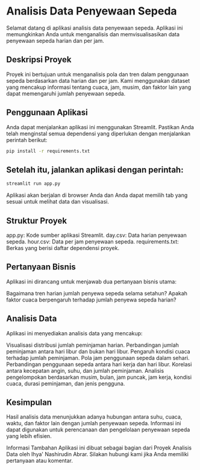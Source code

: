 # Analisis Data Penyewaan Sepeda

Selamat datang di aplikasi analisis data penyewaan sepeda. Aplikasi ini memungkinkan Anda untuk menganalisis dan memvisualisasikan data penyewaan sepeda harian dan per jam.

## Deskripsi Proyek

Proyek ini bertujuan untuk menganalisis pola dan tren dalam penggunaan sepeda berdasarkan data harian dan per jam. Kami menggunakan dataset yang mencakup informasi tentang cuaca, jam, musim, dan faktor lain yang dapat memengaruhi jumlah penyewaan sepeda.

## Penggunaan Aplikasi

Anda dapat menjalankan aplikasi ini menggunakan Streamlit. Pastikan Anda telah menginstal semua dependensi yang diperlukan dengan menjalankan perintah berikut:

```bash
pip install -r requirements.txt
```
## Setelah itu, jalankan aplikasi dengan perintah:

```bash
streamlit run app.py
```
Aplikasi akan berjalan di browser Anda dan Anda dapat memilih tab yang sesuai untuk melihat data dan visualisasi.

## Struktur Proyek
app.py: Kode sumber aplikasi Streamlit.
day.csv: Data harian penyewaan sepeda.
hour.csv: Data per jam penyewaan sepeda.
requirements.txt: Berkas yang berisi daftar dependensi proyek.

## Pertanyaan Bisnis
Aplikasi ini dirancang untuk menjawab dua pertanyaan bisnis utama:

Bagaimana tren harian jumlah penyewa sepeda selama setahun?
Apakah faktor cuaca berpengaruh terhadap jumlah penyewa sepeda harian?
## Analisis Data
Aplikasi ini menyediakan analisis data yang mencakup:

Visualisasi distribusi jumlah peminjaman harian.
Perbandingan jumlah peminjaman antara hari libur dan bukan hari libur.
Pengaruh kondisi cuaca terhadap jumlah peminjaman.
Pola jam penggunaan sepeda dalam sehari.
Perbandingan penggunaan sepeda antara hari kerja dan hari libur.
Korelasi antara kecepatan angin, suhu, dan jumlah peminjaman.
Analisis pengelompokan berdasarkan musim, bulan, jam puncak, jam kerja, kondisi cuaca, durasi peminjaman, dan jenis pengguna.
## Kesimpulan
Hasil analisis data menunjukkan adanya hubungan antara suhu, cuaca, waktu, dan faktor lain dengan jumlah penyewaan sepeda. Informasi ini dapat digunakan untuk perencanaan dan pengelolaan penyewaan sepeda yang lebih efisien.

Informasi Tambahan
Aplikasi ini dibuat sebagai bagian dari Proyek Analisis Data oleh Ihya' Nashirudin Abrar. Silakan hubungi kami jika Anda memiliki pertanyaan atau komentar.





